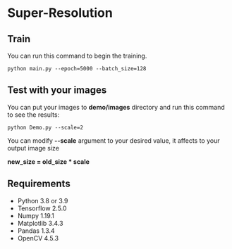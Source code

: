 # Super-Resolution

## Train
You can run this command to begin the training.
```
python main.py --epoch=5000 --batch_size=128
```

## Test with your images
You can put your images to **demo/images** directory and run this command to see the results:
```
python Demo.py --scale=2
```
You can modify **--scale** argument to your desired value, it affects to your output image size

**new_size = old_size * scale**

## Requirements
- Python 3.8 or 3.9 
- Tensorflow 2.5.0
- Numpy 1.19.1  
- Matplotlib 3.4.3
- Pandas 1.3.4
- OpenCV 4.5.3
